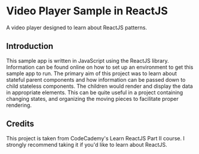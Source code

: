 # Video Player Sample in ReactJS
A video player designed to learn about ReactJS patterns.
## Introduction
This sample app is written in JavaScript using the ReactJS library. Information can be found online on how to set up an environment to get this sample app to run. The primary aim of this project was to learn about stateful parent components and how information can be passed down to child stateless components. The children would render and display the data in appropriate elements. This can be quite useful in a project containing changing states, and organizing the moving pieces to facilitate proper rendering.
## Credits
This project is taken from CodeCademy's Learn ReactJS Part II course. I strongly recommend taking it if you'd like to learn about ReactJS. 